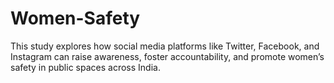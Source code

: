 # Women-Safety
This study explores how social media platforms like Twitter, Facebook, and Instagram can raise awareness, foster accountability, and promote women’s safety in public spaces across India.
